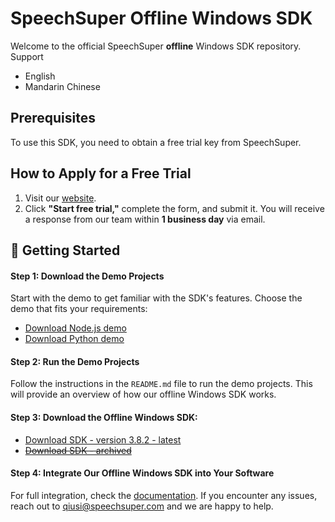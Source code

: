 # SpeechSuper Offline Windows SDK
Welcome to the official SpeechSuper **offline** Windows SDK repository. Support
- English
- Mandarin Chinese

## Prerequisites
To use this SDK, you need to obtain a free trial key from SpeechSuper.

## How to Apply for a Free Trial
1. Visit our [website](https://www.speechsuper.com).
2. Click **"Start free trial,"** complete the form, and submit it. You will receive a response from our team within **1 business day** via email.

## 🚀 Getting Started

#### Step 1: Download the Demo Projects
Start with the demo to get familiar with the SDK's features. Choose the demo that fits your requirements:
- [Download Node.js demo](https://drive.google.com/file/d/1K2KxY-slxV28ypWD3eX0VbYRIda9Ulfe/view?usp=sharing)
- [Download Python demo](https://drive.google.com/file/d/1a1FxukpVuJtrCzkpyeQN_0ciN2-6zmKw/view?usp=drive_link)
#### Step 2: Run the Demo Projects
Follow the instructions in the `README.md` file to run the demo projects. This will provide an overview of how our offline Windows SDK works.
#### Step 3: Download the Offline Windows SDK: 
- [Download SDK - version 3.8.2 - latest](https://drive.google.com/file/d/1OOPeq7Ih3KFitwsUt6WFL629k5k_SQZ6/view?usp=sharing)
- ~~[Download SDK - archived](https://drive.google.com/file/d/1XJl6V6M_a4o0uvWOkvzxMq-W5Boh2XE6/view?usp=drive_link)~~
#### Step 4: Integrate Our Offline Windows SDK into Your Software
For full integration, check the [documentation](https://docs.speechsuper.com/#/./Native/Windows). If you encounter any issues, reach out to qiusi@speechsuper.com and we are happy to help.
